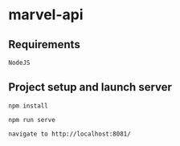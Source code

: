 # marvel-api

## Requirements
```
NodeJS 

```


## Project setup and launch server
```
npm install

```

```
npm run serve
```

```
navigate to http://localhost:8081/
```

